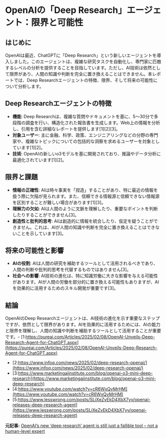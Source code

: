 # OpenAIの「Deep Research」エージェント：限界と可能性

## はじめに

OpenAIは最近、ChatGPTに「Deep Research」という新しいエージェントを導入しました。このエージェントは、複雑な研究タスクを自動化し、専門家に匹敵するレベルの分析を提供することを目指しています。ただし、AI技術は依然として限界があり、人間の知識や判断を完全に置き換えることはできません。本レポートでは、Deep Researchエージェントの特徴、限界、そして将来の可能性について分析します。

## Deep Researchエージェントの特徴

- **機能**: Deep Researchは、複雑な質問やドキュメントを基に、5〜30分で多段階の調査を行い、構造化された報告書を生成します。Web上の情報を分析し、引用を含む詳細なレポートを提供します[1][2][3]。
- **対象ユーザー**: 主に金融、科学、政策、エンジニアリングなどの分野の専門家や、複雑なトピックについての包括的な洞察を求めるユーザーを対象としています[1][2]。
- **技術**: OpenAIの新しいo3モデルを基に開発されており、推論やデータ分析に最適化されています[1][2]。

## 限界と課題

- **情報の正確性**: AIは時々事実を「捏造」することがあり、特に最近の情報を扱う際に欠陥が見られます。また、信頼できる情報源と信頼できない情報源を区別することが難しい場合があります[1][3]。
- **理解力の欠如**: AIは人間のように文脈を理解したり、重要なポイントを判断したりすることができません[3]。
- **創造性と批判的思考**: AIは創造的に情報を統合したり、仮定を疑うことができません。これは、AIが人間の知識や判断を完全に置き換えることはできないことを示しています[3]。

## 将来の可能性と影響

- **AIの役割**: AIは人間の研究を補助するツールとして活用されるべきであり、人間の判断や批判的思考を代替するものではありません[3]。
- **社会への影響**: AI技術の進化は、特に知識労働に大きな影響を与える可能性があります。AIが人間の労働を部分的に置き換える可能性もありますが、AIを効果的に活用するためのスキル開発が重要です[3]。

## 結論

OpenAIのDeep Researchエージェントは、AI技術の進化を示す重要なステップですが、依然として限界があります。AIを効果的に活用するためには、AIの能力と限界を理解し、人間の知識や判断を補助するツールとして活用することが重要です。- [1:https://pureai.com/Articles/2025/02/08/OpenAI-Unveils-Deep-Research-Agent-for-ChatGPT.aspx](https://pureai.com/Articles/2025/02/08/OpenAI-Unveils-Deep-Research-Agent-for-ChatGPT.aspx)
- [2:https://www.infoq.com/news/2025/02/deep-research-openai/](https://www.infoq.com/news/2025/02/deep-research-openai/)
- [3:https://www.marketingaiinstitute.com/blog/openai-o3-mini-deep-research](https://www.marketingaiinstitute.com/blog/openai-o3-mini-deep-research)
- [4:https://www.youtube.com/watch?v=cR6WxQvMrHM](https://www.youtube.com/watch?v=cR6WxQvMrHM)
- [5:https://www.lesswrong.com/posts/SLiXeZvEkD4XbX7yy/openai-releases-deep-research-agent](https://www.lesswrong.com/posts/SLiXeZvEkD4XbX7yy/openai-releases-deep-research-agent)


**元記事:** [OpenAI’s new ‘deep research’ agent is still just a fallible tool – not a human-level expert](https://theconversation.com/openais-new-deep-research-agent-is-still-just-a-fallible-tool-not-a-human-level-expert-249496)